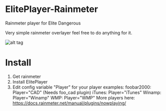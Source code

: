 # ElitePlayer-Rainmeter
Rainmeter player for Elite Dangerous

Very simple rainmeter overlayer feel free to do anything for it.

![alt tag](https://raw.githubusercontent.com/Mindii/ElitePlayer-Rainmeter/master/Img/eliteplayer.jpg)

# Install
1. Get rainmeter
2. Install ElitePlayer
3. Edit config variable "Player" for your player examples:
  foobar2000: Player="CAD" (Needs foo_cad plugin)
  iTunes: Player="iTunes"
  Winamp: Player="Winamp"
  WMP: Player="WMP"
  More players here: https://docs.rainmeter.net/manual/plugins/nowplaying/
